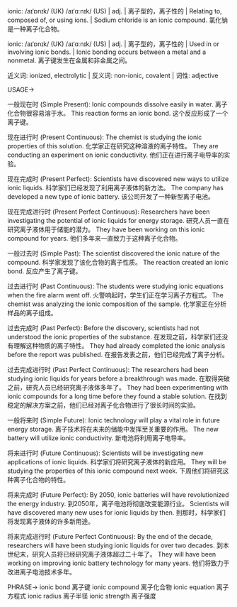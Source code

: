 ionic: /aɪˈɒnɪk/ (UK) /aɪˈɑːnɪk/ (US) | adj. | 离子型的，离子性的 | Relating to, composed of, or using ions. |  Sodium chloride is an ionic compound. 氯化钠是一种离子化合物。

ionic: /aɪˈɒnɪk/ (UK) /aɪˈɑːnɪk/ (US) | adj. | 离子型的，离子性的 | Used in or involving ionic bonds. | Ionic bonding occurs between a metal and a nonmetal. 离子键发生在金属和非金属之间。

近义词: ionized, electrolytic | 反义词: non-ionic, covalent | 词性: adjective


USAGE->

一般现在时 (Simple Present):
Ionic compounds dissolve easily in water. 离子化合物很容易溶于水。
This reaction forms an ionic bond. 这个反应形成了一个离子键。

现在进行时 (Present Continuous):
The chemist is studying the ionic properties of this solution. 化学家正在研究这种溶液的离子特性。
They are conducting an experiment on ionic conductivity. 他们正在进行离子电导率的实验。

现在完成时 (Present Perfect):
Scientists have discovered new ways to utilize ionic liquids. 科学家们已经发现了利用离子液体的新方法。
The company has developed a new type of ionic battery. 该公司开发了一种新型离子电池。

现在完成进行时 (Present Perfect Continuous):
Researchers have been investigating the potential of ionic liquids for energy storage. 研究人员一直在研究离子液体用于储能的潜力。
They have been working on this ionic compound for years. 他们多年来一直致力于这种离子化合物。

一般过去时 (Simple Past):
The scientist discovered the ionic nature of the compound. 科学家发现了该化合物的离子性质。
The reaction created an ionic bond. 反应产生了离子键。

过去进行时 (Past Continuous):
The students were studying ionic equations when the fire alarm went off. 火警响起时，学生们正在学习离子方程式。
The chemist was analyzing the ionic composition of the sample. 化学家正在分析样品的离子组成。

过去完成时 (Past Perfect):
Before the discovery, scientists had not understood the ionic properties of the substance. 在发现之前，科学家们还没有理解这种物质的离子特性。
They had already completed the ionic analysis before the report was published. 在报告发表之前，他们已经完成了离子分析。

过去完成进行时 (Past Perfect Continuous):
The researchers had been studying ionic liquids for years before a breakthrough was made. 在取得突破之前，研究人员已经研究离子液体多年了。
They had been experimenting with ionic compounds for a long time before they found a stable solution. 在找到稳定的解决方案之前，他们已经对离子化合物进行了很长时间的实验。

一般将来时 (Simple Future):
Ionic technology will play a vital role in future energy storage. 离子技术将在未来的储能中发挥至关重要的作用。
The new battery will utilize ionic conductivity. 新电池将利用离子电导率。

将来进行时 (Future Continuous):
Scientists will be investigating new applications of ionic liquids. 科学家们将研究离子液体的新应用。
They will be studying the properties of this ionic compound next week. 下周他们将研究这种离子化合物的特性。

将来完成时 (Future Perfect):
By 2050, ionic batteries will have revolutionized the energy industry. 到2050年，离子电池将彻底改变能源行业。
Scientists will have discovered many new uses for ionic liquids by then. 到那时，科学家们将发现离子液体的许多新用途。

将来完成进行时 (Future Perfect Continuous):
By the end of the decade, researchers will have been studying ionic liquids for over two decades. 到本世纪末，研究人员将已经研究离子液体超过二十年了。
They will have been working on improving ionic battery technology for many years. 他们将致力于改进离子电池技术多年。


PHRASE->
ionic bond 离子键
ionic compound 离子化合物
ionic equation 离子方程式
ionic radius 离子半径
ionic strength 离子强度
